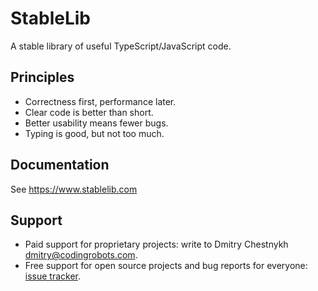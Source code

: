 StableLib
=========

A stable library of useful TypeScript/JavaScript code.


Principles
----------

* Correctness first, performance later.
* Clear code is better than short.
* Better usability means fewer bugs.
* Typing is good, but not too much.


Documentation
-------------

See https://www.stablelib.com


Support
-------

* Paid support for proprietary projects: write to Dmitry Chestnykh <dmitry@codingrobots.com>.
* Free support for open source projects and bug reports for everyone: [issue tracker](https://github.com/stablelib/stablelib/issues).
